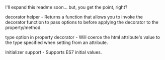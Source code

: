 I'll expand this readme soon... but, you get the point, right?

decorator helper - Returns a function that allows you to invoke the decorator function to pass options to before applying the decorator to the property/method.

type option in property decorator - Will coerce the html attribute's value to the type specified when setting from an attribute.

Initializer support - Supports ES7 initial values.
